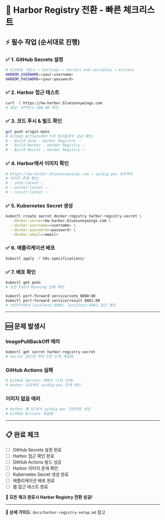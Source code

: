# 🚀 Harbor Registry 전환 - 빠른 체크리스트

## ⚡ 필수 작업 (순서대로 진행)

### ✅ 1. GitHub Secrets 설정
```bash
# GitHub 저장소 → Settings → Secrets and variables → Actions
HARBOR_USERNAME=<your-username>
HARBOR_PASSWORD=<your-password>
```

### ✅ 2. Harbor 접근 테스트
```bash
curl -I https://hw-harbor.bluesunnywings.com
# 응답: HTTP/2 200 OK 확인
```

### ✅ 3. 코드 푸시 & 빌드 확인
```bash
git push origin main
# GitHub Actions에서 3개 워크플로우 성공 확인:
# - Build Vote - Harbor Registry ✅
# - Build Worker - Harbor Registry ✅  
# - Build Result - Harbor Registry ✅
```

### ✅ 4. Harbor에서 이미지 확인
```bash
# https://hw-harbor.bluesunnywings.com → sysdig-poc 프로젝트
# 이미지 존재 확인:
# - vote:latest ✅
# - worker:latest ✅
# - result:latest ✅
```

### ✅ 5. Kubernetes Secret 생성
```bash
kubectl create secret docker-registry harbor-registry-secret \
  --docker-server=hw-harbor.bluesunnywings.com \
  --docker-username=<username> \
  --docker-password=<password> \
  --docker-email=<email>
```

### ✅ 6. 애플리케이션 배포
```bash
kubectl apply -f k8s-specifications/
```

### ✅ 7. 배포 확인
```bash
kubectl get pods
# 모든 Pod가 Running 상태 확인

kubectl port-forward service/vote 8080:80
kubectl port-forward service/result 8081:80
# 브라우저에서 localhost:8080, localhost:8081 접근 확인
```

---

## 🆘 문제 발생시

### ImagePullBackOff 에러
```bash
kubectl get secret harbor-registry-secret
# Secret 없으면 위의 5번 단계 재실행
```

### GitHub Actions 실패
```bash
# GitHub Secrets 재확인 (1번 단계)
# Harbor 프로젝트 sysdig-poc 존재 확인
```

### 이미지 없음 에러
```bash
# Harbor 웹 UI에서 sysdig-poc 프로젝트 생성
# GitHub Actions 재실행
```

---

## 📋 완료 체크

- [ ] GitHub Secrets 설정 완료
- [ ] Harbor 접근 확인 완료  
- [ ] GitHub Actions 빌드 성공
- [ ] Harbor 이미지 존재 확인
- [ ] Kubernetes Secret 생성 완료
- [ ] 애플리케이션 배포 완료
- [ ] 웹 접근 테스트 완료

**🎉 모든 체크 완료시 Harbor Registry 전환 성공!**

---

**📖 상세 가이드**: `docs/harbor-registry-setup.md` 참고
